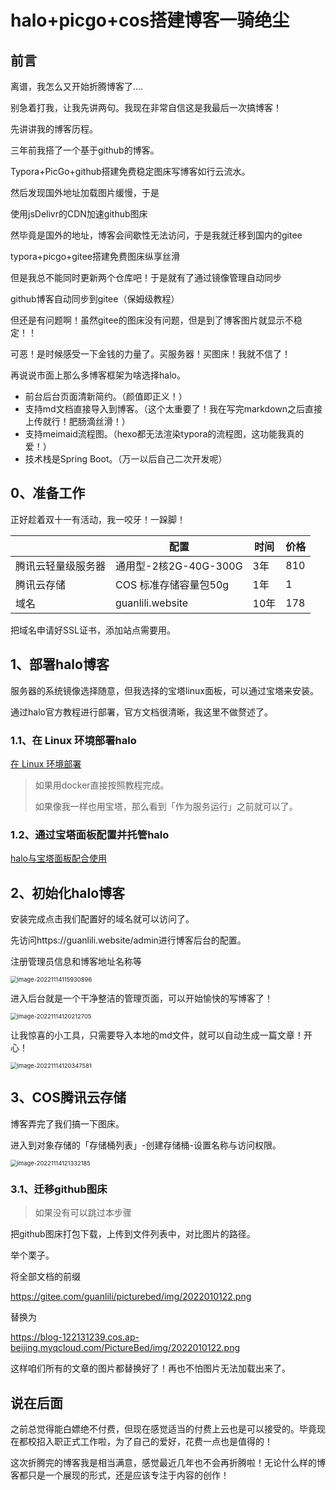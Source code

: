 # halo+picgo+cos搭建博客一骑绝尘

## 前言

离谱，我怎么又开始折腾博客了....

别急着打我，让我先讲两句。我现在非常自信这是我最后一次搞博客！

先讲讲我的博客历程。

三年前我搭了一个基于github的博客。

Typora+PicGo+github搭建免费稳定图床写博客如行云流水。

然后发现国外地址加载图片缓慢，于是

使用jsDelivr的CDN加速github图床

然毕竟是国外的地址，博客会间歇性无法访问，于是我就迁移到国内的gitee

typora+picgo+gitee搭建免费图床纵享丝滑

但是我总不能同时更新两个仓库吧！于是就有了通过镜像管理自动同步

github博客自动同步到gitee（保姆级教程）

但还是有问题啊！虽然gitee的图床没有问题，但是到了博客图片就显示不稳定！！



可恶！是时候感受一下金钱的力量了。买服务器！买图床！我就不信了！



再说说市面上那么多博客框架为啥选择halo。

- 前台后台页面清新简约。（颜值即正义！）
- 支持md文档直接导入到博客。（这个太重要了！我在写完markdown之后直接上传就行！肥肠滴丝滑！）
- 支持meimaid流程图。（hexo都无法渲染typora的流程图，这功能我真的爱！）
- 技术栈是Spring Boot。（万一以后自己二次开发呢）

## 0、准备工作

正好趁着双十一有活动，我一咬牙！一跺脚！

|                    | 配置                  | 时间 | 价格 |
| ------------------ | --------------------- | ---- | ---- |
| 腾讯云轻量级服务器 | 通用型-2核2G-40G-300G | 3年  | 810  |
| 腾讯云存储         | COS 标准存储容量包50g | 1年  | 1    |
| 域名               | guanlili.website      | 10年 | 178  |

把域名申请好SSL证书，添加站点需要用。

## 1、部署halo博客

服务器的系统镜像选择随意，但我选择的宝塔linux面板，可以通过宝塔来安装。

通过halo官方教程进行部署，官方文档很清晰，我这里不做赘述了。

### 1.1、在 Linux 环境部署halo

[在 Linux 环境部署](https://docs.halo.run/getting-started/install/linux)

> 如果用docker直接按照教程完成。
>
> 如果像我一样也用宝塔，那么看到「作为服务运行」之前就可以了。

### 1.2、通过宝塔面板配置并托管halo

[halo与宝塔面板配合使用](https://docs.halo.run/getting-started/install/other/bt-panel)

## 2、初始化halo博客

安装完成点击我们配置好的域名就可以访问了。

先访问https://guanlili.website/admin进行博客后台的配置。

注册管理员信息和博客地址名称等

<img src="https://blog-1258476669.cos.ap-beijing.myqcloud.com/cos-pictureBed/image-20221114115930896.png" alt="image-20221114115930896" style="zoom: 67%;" />

进入后台就是一个干净整洁的管理页面，可以开始愉快的写博客了！

<img src="https://blog-1258476669.cos.ap-beijing.myqcloud.com/cos-pictureBed/image-20221114120212705.png" alt="image-20221114120212705" style="zoom: 67%;" />

让我惊喜的小工具，只需要导入本地的md文件，就可以自动生成一篇文章！开心！

<img src="https://blog-1258476669.cos.ap-beijing.myqcloud.com/cos-pictureBed/image-20221114120347581.png" alt="image-20221114120347581" style="zoom:67%;" />



## 3、COS腾讯云存储

博客弄完了我们搞一下图床。

进入到对象存储的「存储桶列表」-创建存储桶-设置名称与访问权限。

<img src="https://blog-1258476669.cos.ap-beijing.myqcloud.com/cos-pictureBed/image-20221114121332185.png" alt="image-20221114121332185" style="zoom:67%;" />



### 3.1、迁移github图床

> 如果没有可以跳过本步骤

把github图床打包下载，上传到文件列表中，对比图片的路径。

举个栗子。

将全部文档的前缀

https://gitee.com/guanlili/picturebed/img/2022010122.png

替换为

https://blog-122131239.cos.ap-beijing.myqcloud.com/PictureBed/img/2022010122.png

这样咱们所有的文章的图片都替换好了！再也不怕图片无法加载出来了。

## 说在后面

之前总觉得能白嫖绝不付费，但现在感觉适当的付费上云也是可以接受的。毕竟现在都校招入职正式工作啦，为了自己的爱好，花费一点也是值得的！

这次折腾完的博客我是相当满意，感觉最近几年也不会再折腾啦！无论什么样的博客都只是一个展现的形式，还是应该专注于内容的创作！

